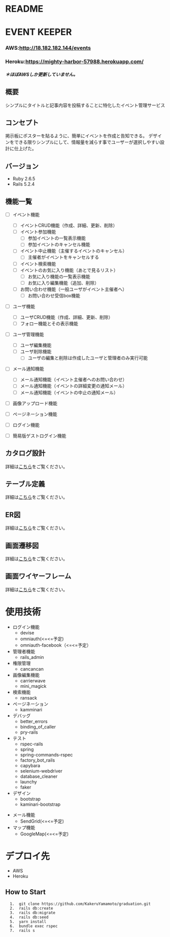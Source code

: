 # README


# EVENT KEEPER
### AWS:http://18.182.182.144/events
### Heroku:https://mighty-harbor-57988.herokuapp.com/
##### ＊ほぼAWSしか更新していません。


## 概要
シンプルにタイトルと記事内容を投稿することに特化したイベント管理サービス

## コンセプト
掲示板にポスターを貼るように、簡単にイベントを作成と告知できる。
デザインをできる限りシンプルにして、情報量を減らす事でユーザーが選択しやすい設計に仕上げた。

## バージョン
- Ruby 2.6.5
- Rails 5.2.4

## 機能一覧
- [ ] イベント機能

  - [ ] イベントCRUD機能（作成、詳細、更新、削除）
  - [ ] イベント参加機能
    - [ ] 参加イベントの一覧表示機能
    - [ ] 参加イベントのキャンセル機能
  - [ ] イベント中止機能（主催するイベントのキャンセル）
    - [ ] 主催者がイベントをキャンセルする
  - [ ] イベント検索機能
  - [ ] イベントのお気に入り機能（あとで見るリスト）
    - [ ] お気に入り機能の一覧表示機能
    - [ ] お気に入り編集機能（追加、削除）
  - [ ] お問い合わせ機能（一般ユーザがイベント主催者へ）
    - [ ] お問い合わせ受信box機能

- [ ] ユーザ機能

  - [ ] ユーザCRUD機能（作成、詳細、更新、削除）
  - [ ] フォロー機能とその表示機能

- [ ] ユーザ管理機能

  - [ ] ユーザ編集機能
  - [ ] ユーザ削除機能
    - [ ] ユーザの編集と削除は作成したユーザと管理者のみ実行可能

- [ ] メール通知機能

  - [ ] メール通知機能（イベント主催者へのお問い合わせ）
  - [ ] メール通知機能（イベントの詳細変更の通知メール）
  - [ ] メール通知機能（イベントの中止の通知メール）

- [ ] 画像アップロード機能
- [ ] ページネーション機能
- [ ] ログイン機能
- [ ] 簡易版ゲストログイン機能



## カタログ設計
詳細は[こちら](https://docs.google.com/spreadsheets/d/1jzKGT_3a9xmagpc9RAHunR8BEhg3C-Pu0EhWB_1oJiw/edit?usp=sharing)をご覧ください。

## テーブル定義
詳細は[こちら](https://docs.google.com/spreadsheets/d/1ZxAl-qePMVRVjMSjJvvdCAtxFa8Lr9Chx3hgXIj9r2s/edit?usp=sharing)をご覧ください。

## ER図
詳細は[こちら](https://cacoo.com/diagrams/mr2Oc0nDjwrl8qKF/D0F91)をご覧ください。

## 画面遷移図
詳細は[こちら](https://cacoo.com/diagrams/y5Szk1GeOvPKQRcD/9E3BF)をご覧ください。

## 画面ワイヤーフレーム
詳細は[こちら](https://cacoo.com/diagrams/51O1AnZuSgtrGNYT/B6EB3)をご覧ください。

# 使用技術
- ログイン機能
  - devise
  - omniauth(<=<=予定)
  - omniauth-facebook（<=<=予定）
- 管理者機能
  - rails_admin
- 権限管理
  - cancancan
- 画像編集機能
  - carrierwave
  - mini_magick
- 検索機能
  - ransack
- ページネーション
  - kamminari
- デバッグ
  - better_errors
  - binding_of_caller
  - pry-rails
- テスト
  - rspec-rails
  - spring
  - spring-commands-rspec
  - factory_bot_rails
  - capybara
  - selenium-webdriver
  - database_cleaner
  - launchy
  - faker
- デザイン
  - bootstrap
  - kaminari-bootstrap
<!-- - 辞書機能
  - i18n -->
- メール機能
  - SendGrid(<=<=予定)
- マップ機能
  - GoogleMap(<=<=予定)

# デプロイ先
- AWS
- Heroku

## How to Start
```
  1.  git clone https://github.com/KakeruYamamoto/graduation.git
  2.  rails db:create
  3.  rails db:migrate
  4.  rails db:seed
  5.  yarn install
  6.  bundle exec rspec    
  7.  rails s  
```
